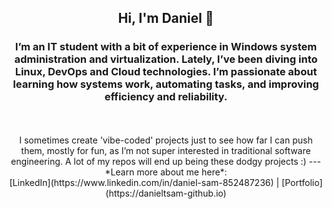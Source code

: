 <div align="center">

## Hi, I'm Daniel 👋

### I’m an IT student with a bit of experience in **Windows system administration** and **virtualization**. Lately, I’ve been diving into **Linux**, **DevOps** and **Cloud technologies**. I’m passionate about learning how systems work, automating tasks, and improving efficiency and reliability.
<br/>
<br/>
I sometimes create 'vibe-coded' projects just to see how far I can push them, mostly for fun, as I’m  not super interested in traditional software engineering. A lot of my repos will end up being these dodgy projects :)
---
*Learn more about me here*:
<br/>
[LinkedIn](https://www.linkedin.com/in/daniel-sam-852487236) | [Portfolio](https://danieltsam-github.io)
</div>
